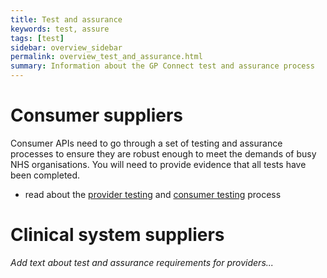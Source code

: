 ```yaml
---
title: Test and assurance
keywords: test, assure
tags: [test]
sidebar: overview_sidebar
permalink: overview_test_and_assurance.html
summary: Information about the GP Connect test and assurance process
---
```


# Consumer suppliers #
Consumer APIs need to go through a set of testing and assurance processes to ensure they are robust enough to meet the demands of busy NHS organisations. You will need to provide evidence that all tests have been completed.

- read about the [provider testing](testing_api_provider_testing.html) and [consumer testing](testing_api_consumer_testing.html) process

# Clinical system suppliers # 
*Add text about test and assurance requirements for providers...*

